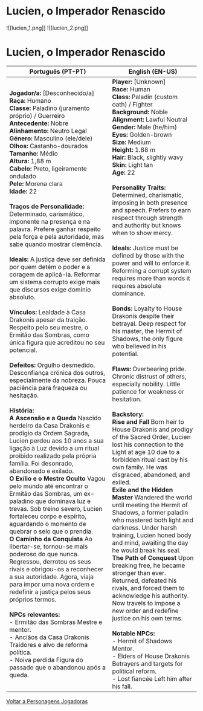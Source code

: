 # Lucien, o Imperador Renascido

![[lucien_1.png]]
![[lucien_2.png]]
# Lucien, o Imperador Renascido

| Português (PT-PT) | English (EN-US) |
|-------------------|-----------------|
| **Jogador/a:** [Desconhecido/a]<br>**Raça:** Humano<br>**Classe:** Paladino (juramento próprio) / Guerreiro<br>**Antecedente:** Nobre<br>**Alinhamento:** Neutro Legal<br>**Género:** Masculino (ele/dele)<br>**Olhos:** Castanho-dourados<br>**Tamanho:** Médio<br>**Altura:** 1,88 m<br>**Cabelo:** Preto, ligeiramente ondulado<br>**Pele:** Morena clara<br>**Idade:** 22<br><br>**Traços de Personalidade:** Determinado, carismático, imponente na presença e na palavra. Prefere ganhar respeito pela força e pela autoridade, mas sabe quando mostrar clemência.<br><br>**Ideais:** A justiça deve ser definida por quem detém o poder e a coragem de aplicá-la. Reformar um sistema corrupto exige mais que discursos  exige domínio absoluto.<br><br>**Vínculos:** Lealdade à Casa Drakonis apesar da traição. Respeito pelo seu mestre, o Ermitão das Sombras, como única figura que acreditou no seu potencial.<br><br>**Defeitos:** Orgulho desmedido. Desconfiança crónica dos outros, especialmente da nobreza. Pouca paciência para fraqueza ou hesitação.<br><br>**História:**<br> **A Ascensão e a Queda**  Nascido herdeiro da Casa Drakonis e prodígio da Ordem Sagrada, Lucien perdeu aos 10 anos a sua ligação à Luz devido a um ritual proibido realizado pela própria família. Foi desonrado, abandonado e exilado.<br> **O Exílio e o Mestre Oculto**  Vagou pelo mundo até encontrar o Ermitão das Sombras, um ex-paladino que dominava luz e trevas. Sob treino severo, Lucien fortaleceu corpo e espírito, aguardando o momento de quebrar o selo que o prendia.<br> **O Caminho da Conquista**  Ao libertar-se, tornou-se mais poderoso do que nunca. Regressou, derrotou os seus rivais e obrigou-os a reconhecer a sua autoridade. Agora, viaja para impor uma nova ordem e redefinir a justiça pelos seus próprios termos.<br><br>**NPCs relevantes:**<br>- Ermitão das Sombras  Mestre e mentor.<br>- Anciãos da Casa Drakonis  Traidores e alvo de reforma política.<br>- Noiva perdida  Figura do passado que o abandonou após a queda. | **Player:** [Unknown]<br>**Race:** Human<br>**Class:** Paladin (custom oath) / Fighter<br>**Background:** Noble<br>**Alignment:** Lawful Neutral<br>**Gender:** Male (he/him)<br>**Eyes:** Golden-brown<br>**Size:** Medium<br>**Height:** 1.88 m<br>**Hair:** Black, slightly wavy<br>**Skin:** Light tan<br>**Age:** 22<br><br>**Personality Traits:** Determined, charismatic, imposing in both presence and speech. Prefers to earn respect through strength and authority but knows when to show mercy.<br><br>**Ideals:** Justice must be defined by those with the power and will to enforce it. Reforming a corrupt system requires more than words  it requires absolute dominance.<br><br>**Bonds:** Loyalty to House Drakonis despite their betrayal. Deep respect for his master, the Hermit of Shadows, the only figure who believed in his potential.<br><br>**Flaws:** Overbearing pride. Chronic distrust of others, especially nobility. Little patience for weakness or hesitation.<br><br>**Backstory:**<br> **Rise and Fall**  Born heir to House Drakonis and prodigy of the Sacred Order, Lucien lost his connection to the Light at age 10 due to a forbidden ritual cast by his own family. He was disgraced, abandoned, and exiled.<br> **Exile and the Hidden Master**  Wandered the world until meeting the Hermit of Shadows, a former paladin who mastered both light and darkness. Under harsh training, Lucien honed body and mind, awaiting the day he would break his seal.<br> **The Path of Conquest**  Upon breaking free, he became stronger than ever. Returned, defeated his rivals, and forced them to acknowledge his authority. Now travels to impose a new order and redefine justice on his own terms.<br><br>**Notable NPCs:**<br>- Hermit of Shadows  Mentor.<br>- Elders of House Drakonis  Betrayers and targets for political reform.<br>- Lost fiancée  Left him after his fall. |

[ Voltar a Personagens Jogadoras](personagens_jogadoras.md)


















